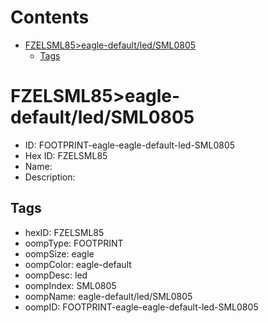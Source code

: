 



Contents
========

* [FZELSML85>eagle-default/led/SML0805](#fzelsml85eagle-defaultledsml0805)
	* [Tags](#tags)

# FZELSML85>eagle-default/led/SML0805

- ID: FOOTPRINT-eagle-eagle-default-led-SML0805
- Hex ID: FZELSML85
- Name: 
- Description: 

## Tags

- hexID: FZELSML85
- oompType: FOOTPRINT
- oompSize: eagle
- oompColor: eagle-default
- oompDesc: led
- oompIndex: SML0805
- oompName: eagle-default/led/SML0805
- oompID: FOOTPRINT-eagle-eagle-default-led-SML0805
